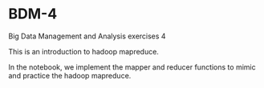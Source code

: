 # BDM-4
Big Data Management and Analysis exercises 4

  This is an introduction to hadoop mapreduce.

In the notebook, we implement the mapper and reducer functions to mimic and practice the hadoop mapreduce.  
